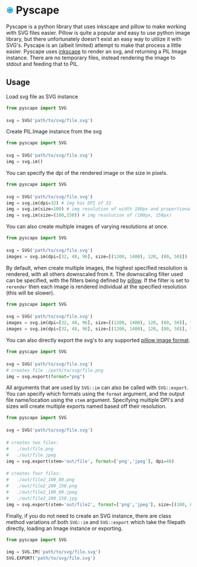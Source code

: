 # <img src="./svg-to-img.svg" width=20 height=20> Pyscape

Pyscape is a python library that uses inkscape and pillow to make working with SVG files easier. Pillow is quite a popular and easy to use python image library, but there unfortunately doesn't exist an easy way to utilize it with SVG's. Pyscape is an (albeit limited) attempt to make that process a little easier. Pyscape uses [inkscape](https://inkscape.org/) to render an svg, and returning a PIL Image instance. There are no temporary files, instead rendering the image to stdout and feeding that to PIL. 

## Usage

Load svg file as SVG instance
```py
from pyscape import SVG

svg = SVG('path/to/svg/file.svg')
```

Create PIL.Image instance from the svg
```py
from pyscape import SVG

svg = SVG('path/to/svg/file.svg')
img = svg.im()
```

You can specify the dpi of the rendered image or the size in pixels.

```py
from pyscape import SVG

svg = SVG('path/to/svg/file.svg')
img = svg.im(dpi=32) # img has DPI of 32
img = svg.im(size=100) # img resolution of width 100px and proportional height
img = svg.im(size=(100,150)) # img resolution of (100px, 150px)
```

You can also create multiple images of varying resolutions at once.
```py
from pyscape import SVG

svg = SVG('path/to/svg/file.svg')
images = svg.im(dpi=[32, 48, 96], size=[(1200, 1400), 120, (80, 50)]) 
```

By default, when create multiple images, the highest specified resolution is rendered, with all others downscaled from it. The downscaling filter used
can be specified, with the filters being defined by [pillow](https://pillow.readthedocs.io/en/stable/reference/Image.html#PIL.Image.Resampling). If the filter
is set to `rerender` then each image is rendered individual at the specified resolution (this will be slower).

```py
from pyscape import SVG

svg = SVG('path/to/svg/file.svg')
images = svg.im(dpi=[32, 48, 96], size=[(1200, 1400), 120, (80, 50)], filter='nearest') # faster
images = svg.im(dpi=[32, 48, 96], size=[(1200, 1400), 120, (80, 50)], filter='rerender') # slower 
```

You can also directly export the svg's to any supported [pillow image format](https://pillow.readthedocs.io/en/stable/handbook/image-file-formats.html).
```py
from pyscape import SVG

svg = SVG('path/to/svg/file.svg')
# creates file ./path/to/svg/file.png
img = svg.export(format="png")
```

All arguments that are used by `SVG::im` can also be called with `SVG::export`. You can specify which formats using the `format` argument, and the output file name/location using the `stem` argument. Specifying multiple DPI's and sizes will create multiple exports named based off their resolution.

```py
from pyscape import SVG

svg = SVG('path/to/svg/file.svg')

# creates two files: 
#   ./out/file.png 
#   ./out/file.jpeg
img = svg.export(stem='out/file', format=['png','jpeg'], dpi=48)

# creates four files: 
#   ./out/file2_100_80.png
#   ./out/file2_200_150.png
#   ./out/file2_100_80.jpeg
#   ./out/file2_200_150.jpg
img = svg.export(stem='out/file2', format=['png','jpeg'], size=[(100, 80), (200, 150)])
```

Finally, if you do not need to create an SVG instance, there are class method variations of both `SVG::im` and `SVG::export` which take the filepath directly, loading an Image instance or exporting.
```py
from pyscape import SVG

img = SVG.IM('path/to/svg/file.svg')
SVG.EXPORT('path/to/svg/file.svg')
```